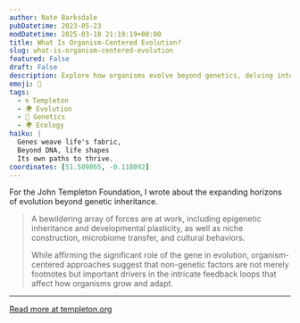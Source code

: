 ```yaml
---
author: Nate Barksdale
pubDatetime: 2023-05-23
modDatetime: 2025-03-18 21:19:19+00:00
title: What Is Organism-Centered Evolution?
slug: what-is-organism-centered-evolution
featured: False
draft: False
description: Explore how organisms evolve beyond genetics, delving into forces like epigenetics and cultural behaviors that shape their development and adaptation.
emoji: 🧬
tags:
  - 🌀 Templeton
  - 🌍 Evolution
  - 🧬 Genetics
  - 🌍 Ecology
haiku: |
  Genes weave life's fabric,  
  Beyond DNA, life shapes  
  Its own paths to thrive.
coordinates: [51.509865, -0.118092]
---
```


For the John Templeton Foundation, I wrote about the expanding horizons of evolution beyond genetic inheritance.

> A bewildering array of forces are at work, including epigenetic inheritance and developmental plasticity, as well as niche construction, microbiome transfer, and cultural behaviors.
>
> While affirming the significant role of the gene in evolution, organism-centered approaches suggest that non-genetic factors are not merely footnotes but important drivers in the intricate feedback loops that affect how organisms grow and adapt.

---

[Read more at templeton.org](https://www.templeton.org/news/what-is-organism-centered-evolution)
